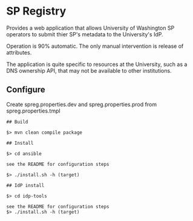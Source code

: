 # SP Registry

Provides a web application that allows University of Washington SP operators to submit thier SP's metadata to the University's IdP.

Operation is 90% automatic.  The only manual intervention is release of attributes.

The application is quite specific to resources at the University, such as a DNS ownership API, that may not be available to other institutions.


## Configure

Create spreg.properties.dev and spreg.properties.prod  from spreg.properties.tmpl

```
## Build

$> mvn clean compile package
```

```
## Install

$> cd ansible

see the README for configuration steps

$> ./install.sh -h (target)
```

```
## IdP install

$> cd idp-tools

see the README for configuration steps
$> ./install.sh -h (target)
```

